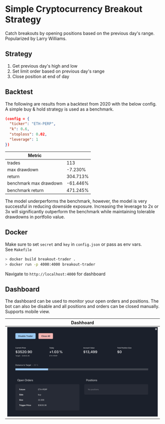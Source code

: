 # Simple Cryptocurrency Breakout Strategy

Catch breakouts by opening positions based on the previous day's range. Popularized by Larry Williams.

## Strategy

1. Get previous day's high and low
2. Set limit order based on previous day's range
3. Close position at end of day

## Backtest

The following are results from a backtest from 2020 with the below config. A simple buy & hold strategy is used as a benchmark.

```json
(config = {
  "ticker": "ETH-PERP",
  "k": 0.6,
  "stoploss": 0.02,
  "leverage": 1
})
```

| Metric                 |          |
| ---------------------- | -------- |
| trades                 | 113      |
| max drawdown           | -7.230%  |
| return                 | 304.713% |
| benchmark max drawdown | -61.446% |
| benchmark return       | 471.245% |

The model underperforms the benchmark, however, the model is very successful in reducing downside exposure. Increasing the leverage to 2x or 3x will significantly outperform the benchmark while maintaining tolerable drawdowns in portfolio value.

## Docker

Make sure to set `secret` and `key` in `config.json` or pass as env vars.  
See `Makefile`

```bash
> docker build breakout-trader .
> docker run -p 4000:4000 breakout-trader
```

Navigate to `http://localhost:4000` for dashboard

## Dashboard

The dashboard can be used to monitor your open orders and positions. The bot can also be disable and all positions and orders can be closed manually. Supports mobile view.

| Dashhoard                            |
| ------------------------------------ |
| ![alt text](dashboard/dashboard.png) |
